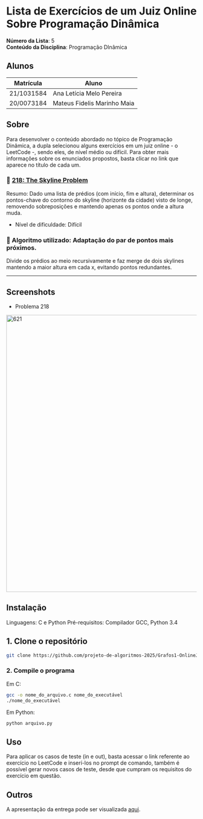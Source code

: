 # Lista de Exercícios de um Juiz Online Sobre Programação Dinâmica

**Número da Lista**: 5<br>
**Conteúdo da Disciplina**: Programação DInâmica<br>

## Alunos
|Matrícula | Aluno |
| -- | -- |
| 21/1031584  |  Ana Letícia Melo Pereira |
| 20/0073184 |  Mateus Fidelis Marinho Maia |

## Sobre 
Para desenvolver o conteúdo abordado no tópico de Programação Dinâmica, a dupla selecionou alguns exercícios em um juiz online - o LeetCode -, sendo eles, de nível médio ou difícil. Para obter mais informações sobre os enunciados propostos, basta clicar no link que aparece no título de cada um.

### 🔗 [218: The Skyline Problem](https://leetcode.com/problems/the-skyline-problem/description/)
 Resumo: Dado uma lista de prédios (com início, fim e altura), determinar os pontos-chave do contorno do skyline (horizonte da cidade) visto de longe, removendo sobreposições e mantendo apenas os pontos onde a altura muda.

- Nível de dificuldade: Difícil

### 🧠 Algoritmo utilizado: Adaptação do par de pontos mais próximos. 

Divide os prédios ao meio recursivamente e faz merge de dois skylines mantendo a maior altura em cada x, evitando pontos redundantes.

---

## Screenshots
- Problema 218
<img width="734" alt="621" src="screenshots/218.png">

## Instalação 

Linguagens: C e Python
Pré-requisitos: Compilador GCC, Python 3.4 

## 1. Clone o repositório 

```bash
git clone https://github.com/projeto-de-algoritmos-2025/Grafos1-OnlineJudge.git
```

### 2. Compile o programa

Em C:
```bash
gcc -o nome_do_arquivo.c nome_do_executável  
./nome_do_executável
```

Em Python:
```bash
python arquivo.py
```

## Uso 
Para aplicar os casos de teste (in e out), basta acessar o link referente ao exercício no LeetCode e inserí-los no prompt de comando, também é possível gerar novos casos de teste, desde que cumpram os requisitos do exercício em questão.

## Outros 
A apresentação da entrega pode ser visualizada [aqui]().
